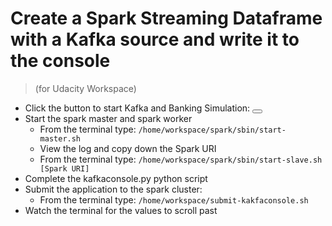 # Create a Spark Streaming Dataframe with a Kafka source and write it to the console

> (for Udacity Workspace)

- Click the button to start Kafka and Banking Simulation: <button id="ulab-button-341c8451" class="ulab-btn--primary"></button>
- Start the spark master and spark worker
     - From the terminal type: ```/home/workspace/spark/sbin/start-master.sh```
     - View the log and copy down the Spark URI
     - From the terminal type: ```/home/workspace/spark/sbin/start-slave.sh [Spark URI]```
- Complete the kafkaconsole.py python script
- Submit the application to the spark cluster:
     - From the terminal type: 
     ```/home/workspace/submit-kakfaconsole.sh```
- Watch the terminal for the values to scroll past
    